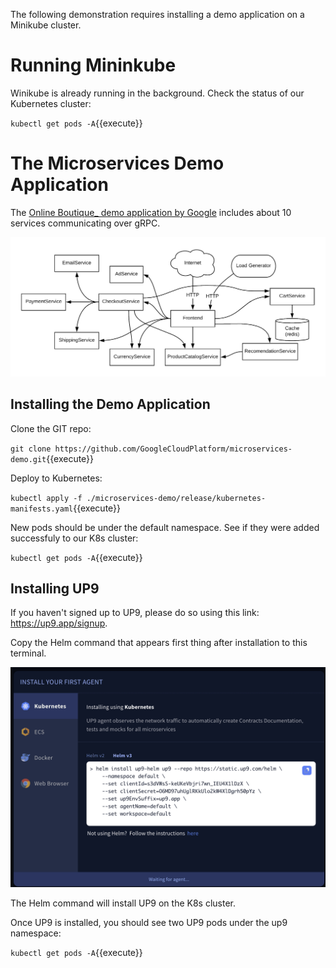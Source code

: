 The following demonstration requires installing a demo application on a Minikube cluster. 
# Running Mininkube
Winikube is already running in the background. Check the status of our Kubernetes cluster: 

`kubectl get pods -A`{{execute}}

# The Microservices Demo Application
The [Online Boutique_ demo application by Google](https://github.com/GoogleCloudPlatform/microservices-demo) includes about 10 services communicating over gRPC.

![app-architecture](./assets/architecture-diagram.png)

## Installing the Demo Application

Clone the GIT repo: 

`git clone https://github.com/GoogleCloudPlatform/microservices-demo.git`{{execute}}

Deploy to Kubernetes: 

`kubectl apply -f ./microservices-demo/release/kubernetes-manifests.yaml`{{execute}}

New pods should be under the default namespace. See if they were added successfuly to our K8s cluster: 

`kubectl get pods -A`{{execute}}

## Installing UP9

If you haven't signed up to UP9, please do so using this link: https://up9.app/signup.

Copy the Helm command that appears first thing after installation to this terminal. 

![Helm command](./assets/helm.png)

The Helm command will install UP9 on the K8s cluster.

Once UP9 is installed, you should see two UP9 pods under the up9 namespace:

`kubectl get pods -A`{{execute}}

